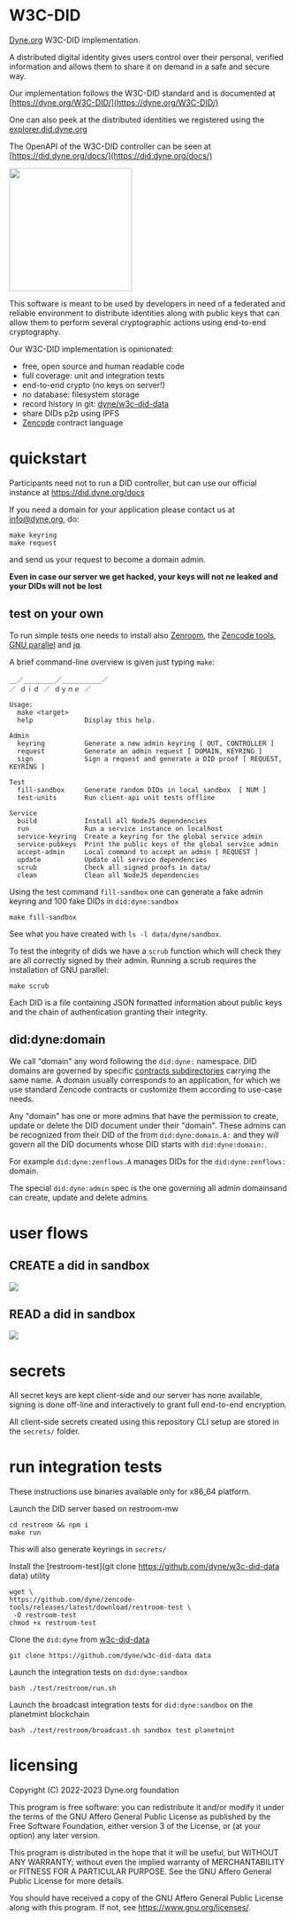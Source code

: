 # W3C-DID
[Dyne.org](http://dyne.org/) W3C-DID implementation. 

A distributed digital identity gives users control over their personal, verified information and allows them to share it on demand in a safe and secure way.

Our implementation follows the W3C-DID standard and is documented at [https://dyne.org/W3C-DID/](https://dyne.org/W3C-DID/)

One can also peek at the distributed identities we registered using the [explorer.did.dyne.org](https://explorer.did.dyne.org)

The OpenAPI of the W3C-DID controller can be seen at [https://did.dyne.org/docs/](https://did.dyne.org/docs/)

<a href="https://dyne.org">
   <img src="https://files.dyne.org/software_by_dyne.png" width="222">
</a>

This software is meant to be used by developers in need of a federated and reliable environment to distribute identities along with public keys that can allow them to perform several cryptographic actions using end-to-end cryptography.

Our W3C-DID implementation is opinionated:
- free, open source and human readable code
- full coverage: unit and integration tests
- end-to-end crypto (no keys on server!)
- no database: filesystem storage
- record history in git: [dyne/w3c-did-data](https://github.com/dyne/w3c-did-data)
- share DIDs p2p using IPFS
- [Zencode](https://dev.zenroom.org) contract language

# quickstart

Participants need not to run a DID controller, but can use our official instance at https://did.dyne.org/docs

If you need a domain for your application please contact us at [info@dyne.org](mailto:info@dyne.org), do:
```
make keyring
make request
```
and send us your request to become a domain admin.

**Even in case our server we get hacked, your keys will not ne leaked and your DIDs will not be lost**

## test on your own

To run simple tests one needs to install also [Zenroom](https://zenroom.org), the [Zencode tools](https://github.com/dyne/zencode-tools), [GNU parallel](https://www.gnu.org/parallel) and [jq](https://stedolan.github.io/jq/).

A brief command-line overview is given just typing `make`:
```
__／________／__________／
／ ｄｉｄ ／ ｄｙｎｅ ／

Usage:
  make <target>
  help             Display this help.

Admin
  keyring          Generate a new admin keyring [ OUT, CONTROLLER ]
  request          Generate an admin request [ DOMAIN, KEYRING ]
  sign             Sign a request and generate a DID proof [ REQUEST, KEYRING ]

Test
  fill-sandbox     Generate random DIDs in local sandbox  [ NUM ]
  test-units       Run client-api unit tests offline

Service
  build            Install all NodeJS dependencies
  run              Run a service instance on localhost
  service-keyring  Create a keyring for the global service admin
  service-pubkeys  Print the public keys of the global service admin
  accept-admin     Local command to accept an admin [ REQUEST ]
  update           Update all service dependencies
  scrub            Check all signed proofs in data/
  clean            Clean all NodeJS dependencies
```

Using the test command `fill-sandbox` one can generate a fake admin keyring and 100 fake DIDs in `did:dyne:sandbox`
```
make fill-sandbox
```

See what you have created with `ls -l data/dyne/sandbox`.

To test the integrity of dids we have a `scrub` function which will check they are all correctly signed by their admin. Running a scrub requires the installation of GNU parallel:
```
make scrub
```

Each DID is a file containing JSON formatted information about public keys and the chain of authentication granting their integrity.

## did:dyne:domain

We call "domain" any word following the `did:dyne:` namespace. DID domains are governed by specific [contracts subdirectories](/api/v1) carrying the same name. A domain usually corresponds to an application, for which we use standard Zencode contracts or customize them according to use-case needs.

Any "domain" has one or more admins that have the permission to create, update or delete the DID document under their "domain". These admins can be recognized from their DID of the from `did:dyne:domain.A:` and they will govern all the DID documents whose DID starts with `did:dyne:domain:`.

For example `did:dyne:zenflows.A` manages DIDs for the `did:dyne:zenflows:` domain.

The special `did:dyne:admin` spec is the one governing all admin domainsand can create, update and delete admins.

# user flows

## CREATE a did in sandbox
[![](https://mermaid.ink/img/pako:eNp1UdtqwzAM_RXhh12gXdirHwpm-YOwPQWGYqudaSJnvpSF0n-fsoR2MGaDsX2OjnSks7LBkdIq0WchtlR7PEQcWgZZaHOIYAATmN5bWn5HjNlbPyJnaGasDgN6BuMGOf9y6h_OxPQU4uE-gfMOEsXTVXBNVnLgMnQUl3e93e52jV7V3w14R5x9nmCM4eSTD0wOuukqvYQZiTIaXiJhJkA40hQ9_wPG2XXK8PBSvVb1440keU06wl7sJ39gzCWuxTYL-oa9d7PIHTRCWPoj5lbFG7fWcHquErLrwlc1lk4KSlu0lkZh_d5qowaKYtbJPM6zQqvyBw3UKi1XR3ssfW5Vyxehzu1qJrZK51hoo8o4l7OOT-k99oku39S2nLs?type=png)](https://mermaid.live/edit#pako:eNp1UdtqwzAM_RXhh12gXdirHwpm-YOwPQWGYqudaSJnvpSF0n-fsoR2MGaDsX2OjnSks7LBkdIq0WchtlR7PEQcWgZZaHOIYAATmN5bWn5HjNlbPyJnaGasDgN6BuMGOf9y6h_OxPQU4uE-gfMOEsXTVXBNVnLgMnQUl3e93e52jV7V3w14R5x9nmCM4eSTD0wOuukqvYQZiTIaXiJhJkA40hQ9_wPG2XXK8PBSvVb1440keU06wl7sJ39gzCWuxTYL-oa9d7PIHTRCWPoj5lbFG7fWcHquErLrwlc1lk4KSlu0lkZh_d5qowaKYtbJPM6zQqvyBw3UKi1XR3ssfW5Vyxehzu1qJrZK51hoo8o4l7OOT-k99oku39S2nLs)

## READ a did in sandbox

[![](https://mermaid.ink/img/pako:eNplUMlqAzEM_RUhCrmkmbsPgQGH0nN69EW1lcQwlqe2HAgh_15PkxZKJBBanp6WK_ocGA1W_mosnm2kY6HkBLqQ11xgBKowTtHzPTtT0ejjTKKwX2o2J4oCY0jdPmPsD-YivMnluKoQYoDK5fxH-BjWNEtLn1zu8fi63VoDb7sPOKnO1QxD79yEB9ES1OHl3Tr5r7jGxKVvFPpZ14XLoZ44sUPT3cAHapM6dHLr0GXq_iIejZbGa2xzIP39ApoDTZVv3-NEYfk?type=png)](https://mermaid.live/edit#pako:eNplUMlqAzEM_RUhCrmkmbsPgQGH0nN69EW1lcQwlqe2HAgh_15PkxZKJBBanp6WK_ocGA1W_mosnm2kY6HkBLqQ11xgBKowTtHzPTtT0ejjTKKwX2o2J4oCY0jdPmPsD-YivMnluKoQYoDK5fxH-BjWNEtLn1zu8fi63VoDb7sPOKnO1QxD79yEB9ES1OHl3Tr5r7jGxKVvFPpZ14XLoZ44sUPT3cAHapM6dHLr0GXq_iIejZbGa2xzIP39ApoDTZVv3-NEYfk)


# secrets

All secret keys are kept client-side and our server has none available, signing is done off-line and interactively to grant full end-to-end encryption.

All client-side secrets created using this repository CLI setup are stored in the `secrets/` folder.

# run integration tests

These instructions use binaries available only for x86_64 platform.

Launch the DID server based on restroom-mw
```
cd restroom && npm i
make run
```

This will also generate keyrings in `secrets/`

Install the [restroom-test](git clone https://github.com/dyne/w3c-did-data data) utility
```
wget \
https://github.com/dyne/zencode-tools/releases/latest/download/restroom-test \
 -O restroom-test
chmod +x restroom-test
```

Clone the `did:dyne` from [w3c-did-data](https://github.com/dyne/w3c-did-data)
```
git clone https://github.com/dyne/w3c-did-data data
```


Launch the integration tests on `did:dyne:sandbox`
```
bash ./test/restroom/run.sh
```

Launch the broadcast integration tests for `did:dyne:sandbox` on the planetmint blockchain
```
bash ./test/restroom/broadcast.sh sandbox test planetmint
```

# licensing

Copyright (C) 2022-2023 Dyne.org foundation

This program is free software: you can redistribute it and/or modify
it under the terms of the GNU Affero General Public License as
published by the Free Software Foundation, either version 3 of the
License, or (at your option) any later version.

This program is distributed in the hope that it will be useful, but
WITHOUT ANY WARRANTY; without even the implied warranty of
MERCHANTABILITY or FITNESS FOR A PARTICULAR PURPOSE.  See the GNU
Affero General Public License for more details.

You should have received a copy of the GNU Affero General Public
License along with this program.  If not, see
<https://www.gnu.org/licenses/>.
